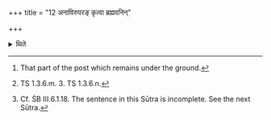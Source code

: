 +++
title = "12 अनाविरुपरङ् कृत्वा ब्रह्मवनिन्"

+++

<details><summary>थिते</summary>

12. Having made the Upara(-part)[^1] invisible, with brahmavaniṁ tvā...[^2] having thrown loose soil around (the post) in the clockwise manner with brahma dr̥ṁha...[^3], having pressed the soil at the level of the ground by means of the staff of Maitrāvaruṇa,  


[^1]: That part of the post which remains under the ground.  

[^2]: TS 1.3.6.m. 3. TS 1.3.6.n.  

[^3]: Cf. ŚB III.6.1.18. The sentence in this Sūtra is incomplete. See the next Sūtra.
</details>
